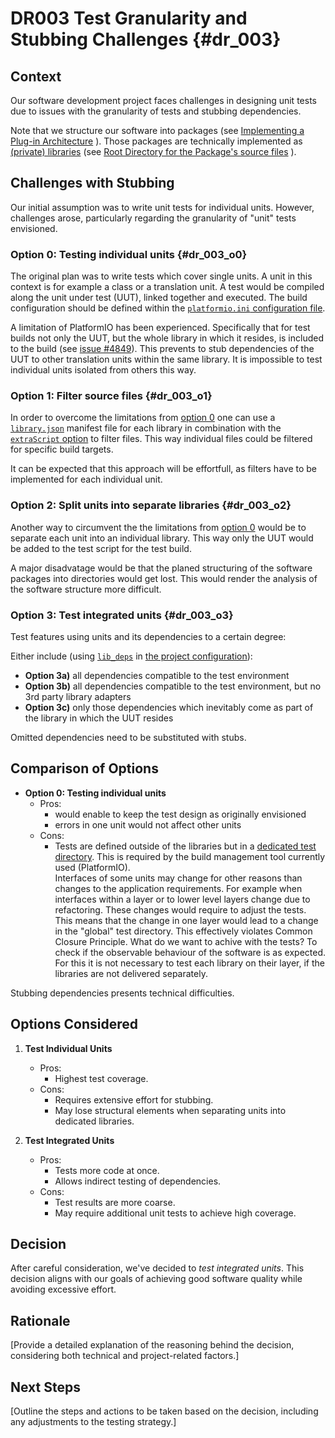 # DR003 Test Granularity and Stubbing Challenges {#dr_003}

## Context

Our software development project faces challenges in designing unit tests due to issues with the granularity of tests and stubbing dependencies.

Note that we structure our software into packages (see 
[Implementing a Plug-in Architecture](<\ref plugin_architecture> "Implementing a Plug-in Architecture")
).
Those packages are technically implemented as [(private) libraries][3] (see 
[Root Directory for the Package's source files](<\ref dr_002> "Root Directory for the Package's source files")
).

[3]: https://docs.platformio.org/en/latest/projectconf/sections/platformio/options/directory/lib_dir.html#lib-dir "documentation of `lib_dir`"

## Challenges with Stubbing

Our initial assumption was to write unit tests for individual units.
However, challenges arose, particularly regarding the granularity of "unit" tests envisioned.

### Option 0: Testing individual units {#dr_003_o0}

The original plan was to write tests which cover single units.
A unit in this context is for example a class or a translation unit.
A test would be compiled along the unit under test (UUT), linked together and executed.
The build configuration should be defined within the [`platformio.ini` configuration file][1].

A limitation of PlatformIO has been experienced.
Specifically that for test builds not only the UUT, but the whole library in which it resides, is included to the build (see [issue #4849][2]).
This prevents to stub dependencies of the UUT to other translation units within the same library.
It is impossible to test individual units isolated from others this way.

[1]: https://docs.platformio.org/en/latest/projectconf/#platformio-ini-project-configuration-file
[2]: https://github.com/platformio/platformio-core/issues/4849 "Library Dependency Finder (LDF) adds too many files when testing (pio test)"

### Option 1: Filter source files {#dr_003_o1}

In order to overcome the limitations from 
[option 0](<\ref dr_003_o1> "option 0")
one can use a [`library.json`][JSON] manifest file for each library in combination with the [`extraScript` option][4] to filter files.
This way individual files could be filtered for specific build targets.

It can be expected that this approach will be effortfull, as filters have to be implemented for each individual unit.

[JSON]: https://docs.platformio.org/en/latest/manifests/library-json/index.html "PlatformIO documentation of manifest file"
[4]: https://docs.platformio.org/en/latest/manifests/library-json/fields/build/extrascript.html "documentation of `extraScript`"

### Option 2: Split units into separate libraries {#dr_003_o2}

Another way to circumvent the the limitations from 
[option 0](<\ref dr_003_o1> "option 0")
would be to separate each unit into an individual library.
This way only the UUT would be added to the test script for the test build.

A major disadvatage would be that the planed structuring of the software packages into directories would get lost.
This would render the analysis of the software structure more difficult.

### Option 3: Test integrated units {#dr_003_o3}

Test features using units and its dependencies to a certain degree:

Either include (using [`lib_deps`][5] in [the project configuration][1]):

- **Option 3a)** all dependencies compatible to the test environment
- **Option 3b)** all dependencies compatible to the test environment, but no 3rd party library adapters
- **Option 3c)** only those dependencies which inevitably come as part of the library in which the UUT resides

Omitted dependencies need to be substituted with stubs.

[5]: https://docs.platformio.org/en/latest/projectconf/sections/env/options/library/lib_deps.html "documentation of `lib_deps`"

## Comparison of Options

- **Option 0: Testing individual units** 
  - Pros:
    - would enable to keep the test design as originally envisioned
    - errors in one unit would not affect other units
  - Cons:
    - Tests are defined outside of the libraries but in a [dedicated test directory][6].
      This is required by the build management tool currently used (PlatformIO).  
      Interfaces of some units may change for other reasons than changes to the application requirements.
      For example when interfaces within a layer or to lower level layers change due to refactoring.
      These changes would require to adjust the tests.
      This means that the change in one layer would lead to a change in the "global" test directory.
      This effectively violates Common Closure Principle.
      What do we want to achive with the tests? To check if the observable behaviour of the software is as expected. For this it is not necessary to test each library on their layer, if the libraries are not delivered separately.

Stubbing dependencies presents technical difficulties.

[6]: https://docs.platformio.org/en/stable/projectconf/sections/platformio/options/directory/test_dir.html "documentation of `test_dir`"

## Options Considered

1. **Test Individual Units**
   - Pros:
     - Highest test coverage.
   - Cons:
     - Requires extensive effort for stubbing.
     - May lose structural elements when separating units into dedicated libraries.

2. **Test Integrated Units**
   - Pros:
     - Tests more code at once.
     - Allows indirect testing of dependencies.
   - Cons:
     - Test results are more coarse.
     - May require additional unit tests to achieve high coverage.

## Decision

After careful consideration, we've decided to *test integrated units*. This decision aligns with our goals of achieving good software quality while avoiding excessive effort.

## Rationale


[Provide a detailed explanation of the reasoning behind the decision, considering both technical and project-related factors.]

## Next Steps

[Outline the steps and actions to be taken based on the decision, including any adjustments to the testing strategy.]



